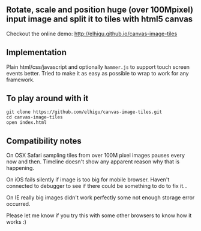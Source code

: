 ## Rotate, scale and position huge (over 100Mpixel) input image and split it to tiles with html5 canvas
Checkout the online demo: http://elhigu.github.io/canvas-image-tiles

## Implementation
Plain html/css/javascript and optionally `hammer.js` to support touch screen events better.
Tried to make it as easy as possible to wrap to work for any framework.

## To play around with it
```
git clone https://github.com/elhigu/canvas-image-tiles.git
cd canvas-image-tiles
open index.html
```

## Compatibility notes
On OSX Safari sampling tiles from over 100M pixel images pauses every now and then. Timeline doesn't show any apparent reason why that is happening.

On iOS fails silently if image is too big for mobile browser. Haven't connected to debugger to see if there could be something to do to fix it...

On IE really big images didn't work perfectly some not enough storage error occurred.

Please let me know if you try this with some other browsers to know how it works :)

